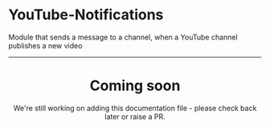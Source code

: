 # YouTube-Notifications

Module that sends a message to a channel, when a YouTube channel publishes a new video

---

<center><h1>Coming soon</h1></center>
<center>We're still working on adding this documentation file - please check back later or raise a PR.</center>